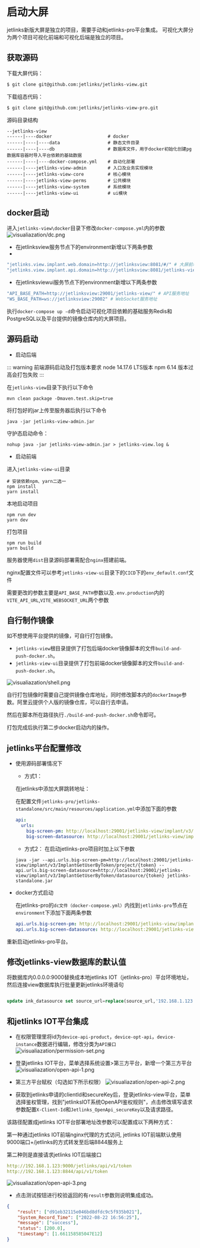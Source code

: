 # 启动大屏

jetlinks新版大屏是独立的项目，需要手动和jetlinks-pro平台集成。
可视化大屏分为两个项目可视化前端和可视化后端是独立的项目。


## 获取源码
下载大屏代码：

```bash
$ git clone git@github.com:jetlinks/jetlinks-view.git
```
下载组态代码：

```bash
$ git clone git@github.com:jetlinks/jetlinks-view-pro.git
```

源码目录结构
```
--jetlinks-view
------|----docker                     # docker
------|----|----data                  # 静态文件目录
------|----|----db                    # 数据库文件，用于docker初始化创建pg数据库容器时导入平台依赖的基础数据
------|----|----docker-compose.yml    # 自动化部署
------|----jetlinks-view-admin        # 入口及业务实现模块
------|----jetlinks-view-core         # 核心模块
------|----jetlinks-view-perms        # 公共模块
------|----jetlinks-view-system       # 系统模块
------|----jetlinks-view-ui           # ui模块
```

## docker启动

进入`jetlinks-view\docker`目录下修改`docker-compose.yml`内的参数
![visualiazation/dc.png](./visualiazation/dc.png)

- 在jetlinksview服务节点下的environment新增以下两条参数
- 
```yaml
"jetlinks.view.implant.web.domain=http://jetlinksview:8081/#/" # 大屏前端部署访问地址
"jetlinks.view.implant.api.domain=http://jetlinksview:8081/jetlinks-view/api/" # 大屏前端API服务代理地址
```

- 在jetlinksviewui服务节点下的environment新增以下两条参数

```yaml
"API_BASE_PATH=http://jetlinksview:29001/jetlinks-view/" # API服务地址
"WS_BASE_PATH=ws://jetlinksview:29002" # WebSocket服务地址
```

执行`docker-compose up -d`命令启动可视化项目依赖的基础服务Redis和PostgreSQL以及平台提供的镜像仓库内的大屏项目。

## 源码启动

- 启动后端

::: warning
前端源码启动及打包版本要求
node 14.17.6 LTS版本
npm 6.14 版本过高会打包失败
:::

在`jetlinks-view`目录下执行以下命令
```
mvn clean package -Dmaven.test.skip=true
```

将打包好的jar上传至服务器后执行以下命令

```
java -jar jetlinks-view-admin.jar
```

守护态启动命令：
```
nohup java -jar jetlinks-view-admin.jar > jetlinks-view.log &
```

- 启动前端

进入`jetlinks-view-ui`目录

```
# 安装依赖npm、yarn二选一
npm install
yarn install
```

本地启动项目
```
npm run dev
yarn dev
```

打包项目
```
npm run build
yarn build
```

服务器使用`dist`目录源码部署需配合`nginx`搭建前端。

nginx配置文件可以参考`jetlinks-view-ui`目录下的`CICD`下的`env_default.conf`文件

需要更改的参数主要是`API_BASE_PATH`参数以及`.env.production`内的`VITE_API_URL`,`VITE_WEBSOCKET_URL`两个参数



## 自行制作镜像

如不想使用平台提供的镜像，可自行打包镜像。

- `jetlinks-view`根目录提供了打包后端docker镜像脚本的文件`build-and-push-docker.sh`。
- `jetlinks-view-ui`目录提供了打包前端docker镜像脚本的文件`build-and-push-docker.sh`。

![visualiazation/shell.png](./visualiazation/shell.png)

自行打包镜像时需要自己提供镜像仓库地址，同时修改脚本内的`dockerImage`参数。阿里云提供个人版的镜像仓库，可以自行去申请。

然后在脚本所在路径执行`./build-and-push-docker.sh`命令即可。

打包完成后执行第二步docker启动内的操作。

## jetlinks平台配置修改
+ 使用源码部署情况下
    - 方式1：

    在jetlinks中添加大屏跳转地址： 

    在配置文件`jetlinks-pro/jetlinks-standalone/src/main/resources/application.yml`中添加下面的参数

    ```yaml
    api:
      urls:
        big-screen-pm: http://localhost:29001/jetlinks-view/implant/v3/ImplantGetUserByToken/project/{token} #项目管理
        big-screen-datasource: http://localhost:29001/jetlinks-view/implant/v3/ImplantGetUserByToken/datasource/{token} #数据源管理
    ```

    - 方式2：
    在启动jetlinks-pro项目时加上以下参数

    ```shell
    java -jar --api.urls.big-screen-pm=http://localhost:29001/jetlinks-view/implant/v3/ImplantGetUserByToken/project/{token} --api.urls.big-screen-datasource=http://localhost:29001/jetlinks-view/implant/v3/ImplantGetUserByToken/datasource/{token} jetlinks-standalone.jar
    ```
+ docker方式启动
	
    在jetlinks-pro的`dc文件（docker-compose.yml）`内找到`jetlinks-pro`节点在`environment`下添加下面两条参数
    ```yaml
    api.urls.big-screen-pm: http://localhost:29001/jetlinks-view/implant/v3/ImplantGetUserByToken/project/{token}
    api.urls.big-screen-datasource: http://localhost:29001/jetlinks-view/implant/v3/ImplantGetUserByToken/datasource/{token}
    ```

重新启动jetlinks-pro平台。

## 修改jetlinks-view数据库的默认值

将数据库内0.0.0.0:9000替换成本地jetlinks IOT（jetlinks-pro）平台环境地址，然后连接view数据库执行批量更新jetlinks环境语句

```sql

update ink_datasource set source_url=replace(source_url,'192.168.1.123:9000', '0.0.0.0:9000') where source_flag=1;

```

## 和jetlinks IOT平台集成

- 在权限管理里将id为`device-api-product`，`device-opt-api`，`device-instance`数据进行编辑，修改分类为`API接口`
![visualiazation/permission-set.png](./visualiazation/permission-set.png)
- 登录jetlinks IOT平台，菜单选择系统设置>第三方平台，新增一个第三方平台
![visualiazation/open-api-1.png](./visualiazation/open-api-1.png)
- 第三方平台赋权（勾选如下所示权限）
![visualiazation/open-api-2.png](./visualiazation/open-api-2.png)

- 获取到jetlinks申请的clientId和secureKey后，登录jetlinks-view平台，菜单选择鉴权管理，找到"jetlinksIOT系统OpenAPI鉴权规则"，点击修改填写请求参数配置`X-Client-Id`和`Jetlinks_OpenApi_secureKey`以及请求路径。

该路径配置成jetlinks IOT平台部署地址改参数可以配置成以下两种方式：

第一种通过jetlinks IOT前端nginx代理的方式访问, jetlinks IOT前端默认使用9000端口+/jetlinks的方式转发至后端8844服务上

第二种则是直接请求jetlinks IOT后端接口

```yaml
http://192.168.1.123:9000/jetlinks/api/v1/token
http://192.168.1.123:8844/api/v1/token
```
![visualiazation/open-api-3.png](./visualiazation/open-api-3.png)

- 点击测试按钮进行校验返回的有`result`参数则说明集成成功。
```json
{
	"result": ["d91eb32115e046bd8dfdc9c5f935b021"],
	"System_Record_Time": ["2022-08-22 16:56:25"],
	"message": ["success"],
	"status": [200.0],
	"timestamp": [1.661158585047E12]
}
```
